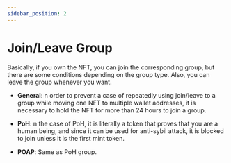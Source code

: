 ```yaml
---
sidebar_position: 2
---
```


# Join/Leave Group

Basically, if you own the NFT, you can join the corresponding group, but there are some conditions depending on the group type.
Also, you can leave the group whenever you want.

- **General**: n order to prevent a case of repeatedly using join/leave to a group while moving one NFT to multiple wallet addresses, it is necessary to hold the NFT for more than 24 hours to join a group.

- **PoH**: n the case of PoH, it is literally a token that proves that you are a human being, and since it can be used for anti-sybil attack, it is blocked to join unless it is the first mint token.

- **POAP**: Same as PoH group.